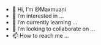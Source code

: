 - 👋 Hi, I’m @Maxmuani
- 👀 I’m interested in ...
- 🌱 I’m currently learning ...
- 💞️ I’m looking to collaborate on ...
- 📫 How to reach me ...

<!---
Maxmuani/Maxmuani is a ✨ special ✨ repository because its `README.md` (this file) appears on your GitHub profile.
You can click the Preview link to take a look at your changes.
--->

